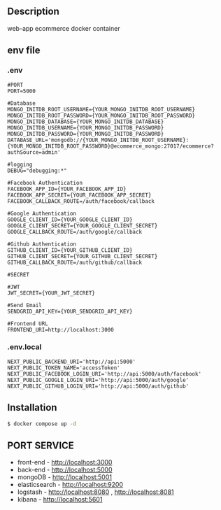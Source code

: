 ## Description

web-app ecommerce docker container

## env file

### .env
```env:.env
#PORT
PORT=5000

#Database
MONGO_INITDB_ROOT_USERNAME={YOUR_MONGO_INITDB_ROOT_USERNAME}
MONGO_INITDB_ROOT_PASSWORD={YOUR_MONGO_INITDB_ROOT_PASSWORD}
MONGO_INITDB_DATABASE={YOUR_MONGO_INITDB_DATABASE}
MONGO_INITDB_USERNAME={YOUR_MONGO_INITDB_PASSWORD}
MONGO_INITDB_PASSWORD={YOUR_MONGO_INITDB_PASSWORD}
DATABASE_URL='mongodb://{YOUR_MONGO_INITDB_ROOT_USERNAME}:{YOUR_MONGO_INITDB_ROOT_PASSWORD}@ecommerce_mongo:27017/ecommerce?authSource=admin'

#logging
DEBUG="debugging:*"

#Facebook Authentication
FACEBOOK_APP_ID={YOUR_FACEBOOK_APP_ID}
FACEBOOK_APP_SECRET={YOUR_FACEBOOK_APP_SECRET}
FACEBOOK_CALLBACK_ROUTE=/auth/facebook/callback

#Google Authentication
GOOGLE_CLIENT_ID={YOUR_GOOGLE_CLIENT_ID}
GOOGLE_CLIENT_SECRET={YOUR_GOOGLE_CLIENT_SECRET}
GOOGLE_CALLBACK_ROUTE=/auth/google/callback

#Github Authentication
GITHUB_CLIENT_ID={YOUR_GITHUB_CLIENT_ID}
GITHUB_CLIENT_SECRET={YOUR_GITHUB_CLIENT_SECRET}
GITHUB_CALLBACK_ROUTE=/auth/github/callback

#SECRET

#JWT
JWT_SECRET={YOUR_JWT_SECRET}

#Send Email
SENDGRID_API_KEY={YOUR_SENDGRID_API_KEY}

#Frontend URL
FRONTEND_URI=http://localhost:3000

```
### .env.local
```env:.env.local
NEXT_PUBLIC_BACKEND_URI='http://api:5000'
NEXT_PUBLIC_TOKEN_NAME='accessToken'
NEXT_PUBLIC_FACEBOOK_LOGIN_URI='http://api:5000/auth/facebook'
NEXT_PUBLIC_GOOGLE_LOGIN_URI='http://api:5000/auth/google'
NEXT_PUBLIC_GITHUB_LOGIN_URI='http://api:5000/auth/github'
```

## Installation

```bash
$ docker compose up -d
```

## PORT SERVICE

- front-end - [http://localhost:3000](http://localhost:3000)
- back-end - [http://localhost:5000](http://localhost:5000)
- mongoDB - [http://localhost:5001](http://localhost:5001)
- elasticsearch - [http://localhost:9200](http://localhost:9200)
- logstash - [http://localhost:8080](http://localhost:8080) , [http://localhost:8081](http://localhost:8081)
- kibana - [http://localhost:5601](http://localhost:5601)
